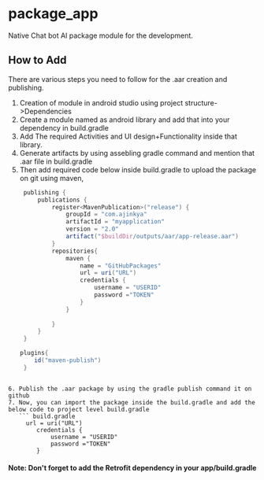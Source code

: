 # package_app
Native Chat bot AI package module for the development.

## How to Add
There are various steps you need to follow for the .aar creation and publishing.

1. Creation of module in android studio using project structure->Dependencies
2. Create a module named as android library and add that into your dependency in build.gradle
3. Add The required Activities and UI design+Functionality inside that library.
4. Generate artifacts by using assebling gradle command and mention that .aar file in build.gradle
5. Then add required code below inside build.gradle to upload the package on git using maven,
   ``` build.gradle
    publishing {
        publications {
            register<MavenPublication>("release") {
                groupId = "com.ajinkya"
                artifactId = "myapplication"
                version = "2.0"
                artifact("$buildDir/outputs/aar/app-release.aar")
            }
            repositories{
                maven {
                    name = "GitHubPackages"
                    url = uri("URL")
                    credentials {
                        username = "USERID"
                        password ="TOKEN"
                    }
                }
    
            }
        }
    }

   plugins{
       id("maven-publish")
    }
```

6. Publish the .aar package by using the gradle publish command it on github
7. Now, you can import the package inside the build.gradle and add the below code to project level build.gradle
   ``` build.gradle
     url = uri("URL")
        credentials {
            username = "USERID"
            password ="TOKEN"
        }
   ```

#### Note: Don't forget to add the Retrofit dependency in your app/build.gradle
